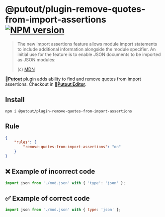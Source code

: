 # @putout/plugin-remove-quotes-from-import-assertions [![NPM version][NPMIMGURL]][NPMURL]

[NPMIMGURL]: https://img.shields.io/npm/v/@putout/plugin-remove-quotes-from-import-assertions.svg?style=flat&longCache=true
[NPMURL]: https://npmjs.org/package/@putout/plugin-remove-quotes-from-import-assertions"npm"

> The new import assertions feature allows module import statements to include additional information alongside the module specifier. An initial use for the feature is to enable JSON documents to be imported as JSON modules:
>
> (c) [MDN](https://v8.dev/features/import-assertions)

🐊[**Putout**](https://github.com/coderaiser/putout) plugin adds ability to find and remove quotes from import assertions.
Checkout in 🐊[**Putout Editor**](https://putout.cloudcmd.io/#/gist/f9f34acddbefba0ded53225ca10fa44e/7b4dba44602b9b2d28fe3a98989474a4b0d8d73d).

## Install

```
npm i @putout/plugin-remove-quotes-from-import-assertions
```

## Rule

```json
{
    "rules": {
        "remove-quotes-from-import-assertions": "on"
    }
}
```

## ❌ Example of incorrect code

```js
import json from './mod.json' with { 'type': 'json' };
```

## ✅ Example of correct code

```js
import json from './mod.json' with { type: 'json' };
```
